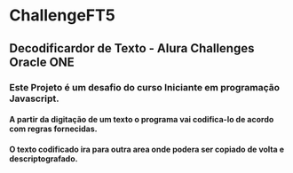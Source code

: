 # ChallengeFT5
## Decodificardor de Texto - Alura Challenges Oracle ONE
### Este Projeto é um desafio do curso Iniciante em programação Javascript.
#### A partir da digitação de um texto o programa vai codifica-lo de acordo com regras fornecidas.
#### O texto codificado ira para outra area onde podera ser copiado de volta e descriptografado.
